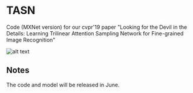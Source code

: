 # TASN
Code (MXNet version) for our cvpr'19 paper "Looking for the Devil in the Details: Learning Trilinear Attention Sampling Network for Fine-grained Image Recognition"

![alt text](https://user-images.githubusercontent.com/35843017/55338021-58220280-54d2-11e9-8020-8d5c5a524338.jpg)

Notes
-------
The code and model will be released in June.
